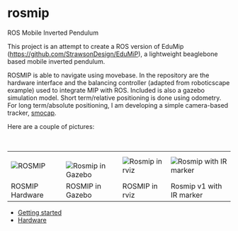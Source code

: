 # rosmip
ROS Mobile Inverted Pendulum

This project is an attempt to create a ROS version of EduMip (https://github.com/StrawsonDesign/EduMiP), a lightweight beaglebone based mobile inverted pendulum.

ROSMIP is able to navigate using movebase. In the repository are the hardware interface and the balancing controller (adapted from roboticscape example) used to integrate MIP with ROS. Included is also a gazebo simulation model. Short term/relative positioning is done using odometry. For long term/absolute positioning, I am developing a simple camera-based tracker, [smocap](https://github.com/poine/smocap).

Here are a couple of pictures:

<table>
  <tr>
  <td>
  <!--<img src="https://lh6.googleusercontent.com/DSEkQQiF0ypbTMQ7l5DrfpPLy2A4iirdhgKhLdmJ5v4Sb4Gr642pNe3WT934QLtm2h1JE3UVCw6S0bl6Y7Dc6QRR661DffLWgbTWvfaUr9jKF8p85dtRxuecCK9L6kRa0AnjA4cJ" alt="ROSMIP">-->
  
  <img src="https://lh3.googleusercontent.com/ojdLWzGg4OlEdW_GGai2b5M78x69r1Jr67Ac8sshQ6FOIVIj39bP5_IDQo6y7e8oJ4V0nF7Z_EXtg81voRG5y7bd6-dhk4Kq_tYacEXYx6jR_P5Kw-T3kx8H5xReItsqKE4OKsZ6h5XWLETG8-p8sBHcxdZNpsqWB4SRtLnGTzxXXp8bnyqL102RjNhj6fr457N-lLE11GI8ifCfZjNaw9d8yB2iuq9U5GFo56VzkEJrpQJkrVKnBG2oAXVV6nPQzgKNnoF_CaRQ5k1FPNYupcKYFtn47eQOoXZRXAzzYNgNFoBTmDUg9581iWnOYTpRLKa1_2IKlO-4RImS80X0Ne2svcV1IzTEdyVdyxApdu8usttFIzh83P-u2l2z2DRlJjbrxKkD-M1k1eaH5zwoMt6VH7Ui59JyYUQVc8Qm0MP-e4_6wsyjMPyaz0eI2k1H60sRG_eWSd_33Hlrjtrh8LoF4jliopmJdukHarJJyumb-CiOsUJ39dfyke8Y5Bky-JnPnKk5KwUpf9idDpVQidJhsm9IhGwlyGA4NkbwMWzcFa-aR4UATQaVam6utAMiVhdaT9KFxjZR5ZwGWOmsv93PYbqgsXp07luY050c-Kc=w939-h1199-no" alt="ROSMIP">
  
  </td>
   <td>
  <img src="https://lh5.googleusercontent.com/lLsFaULNafq_xSZIHIQDaCgG7rAhe9uWF0cf5RGCBcooUE2UIZ0QqHcDq8Zh8BJPmvsD2PZwMgRDvGhYxY_VR02I9mmkC4ktasUDZbTyqDQm_iTEGx7BmfIj46t2xGfzdgWX_r2f" alt="Rosmip in Gazebo"/>
  
  </td>
  <td>
  <img src="https://lh4.googleusercontent.com/f6W5d5N863J8zcQVsqtcejeghsrM6z3qzT1zjxXYmP8rfHo7yntBpBpu2NSi2f-kCVZwLvHN75lxNmHhsRb7QwUMudNrRu5VhCiJMWxcwAFef1QoXZFLcdLRGtXxyHQZA0oRsH1g" alt="Rosmip in rviz"/>
  
  </td>
  <td>
  <img src="https://lh3.googleusercontent.com/COWQ_6q6h7Rh0wXhdVP5C7y8bAPbKxnDrzeqR6t998mR4fqHHeUQ1q9st0E46-gQ6Y5W0FgNYn9_9FUtxP_6zjoz5G1PjyLnBJRNUw7zc1kSGatyzEqvB9QJ6m8KkFxVXRslHGkrmu1T_Zm46ljH44bJEhKUy-UPsecPunq1-1mTn1ljlK8tg3C2oCCPy2TE1R60ldl9s0CnM4tOOkrHtb5nHG0Ey8Fvy95aIbQ-nMoHpn1rSOHD_uCgGsGT3w89ce77sw5Uvcc5GxjOrioFE6IoNViJGDlDH8xyyKFI_lvvOqqcTfUnidWrun5fszTX8grSpEVim8DAIwXc10_RDKGZ-JzrM7eqYZLavmUzjfYA08c3YXxmJ1FHXMIYgD_XROaQhMgt32iSI47t8DvKsLwkCyAe75zqJh_kSD5ltCXhojI_dPlwEXljMi5_LROhr_zy7WJp7HppZkMcyAW4A3sw9chpoD7OenXRdmuiLUvmL7zv1PFM5KlgVGOqVoOKjYh4KM5YqTpJ_XH5Lg6zo6eLStqF6emL17AW8YMLpKdNlBHLKxPPuBhI_U2NvpBjoVHRNMuxM5iJJD36_i3UFeE2l7l1V7PZaHYdD9B2iBc=w587-h782-no" alt="Rosmip with IR marker" />
  </td>
  </tr>
  <tr>
  <td>ROSMIP Hardware</td> <td>ROSMIP in Gazebo</td> <td>ROSMIP in rviz</td> <td> Rosmip v1 with IR marker </td>
  </tr>
  </table>


* [Getting started](doc/getting_started.md)
* [Hardware](doc/hardware.md)

